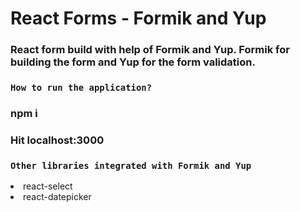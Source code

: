 # React Forms - Formik and Yup 

### React form build with help of Formik and Yup. Formik for building the form and Yup for the form validation.

### `How to run the application?`
### npm i 
### Hit localhost:3000

### `Other libraries integrated with Formik and Yup`
<li>react-select
<li>react-datepicker